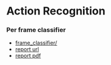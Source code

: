 # Action Recognition

### Per frame classifier

* [frame_classifier/](/frame_classifier)
* [report url](/https://wandb.ai/truffaut/action-recognition/reports/HW-Report--Vmlldzo0NjQyNzk4)
* [report pdf](/frame_classifier/report.pdf)
